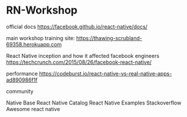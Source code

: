 # RN-Workshop

official docs
https://facebook.github.io/react-native/docs/

main workshop training site:
https://thawing-scrubland-69358.herokuapp.com

React Native inception and how it affected facebook engineers
https://techcrunch.com/2015/08/26/facebook-react-native/ 

performance 
https://codeburst.io/react-native-vs-real-native-apps-ad890986f1f

community


Native Base
React Native Catalog
React Native Examples
Stackoverflow
Awesome react native
